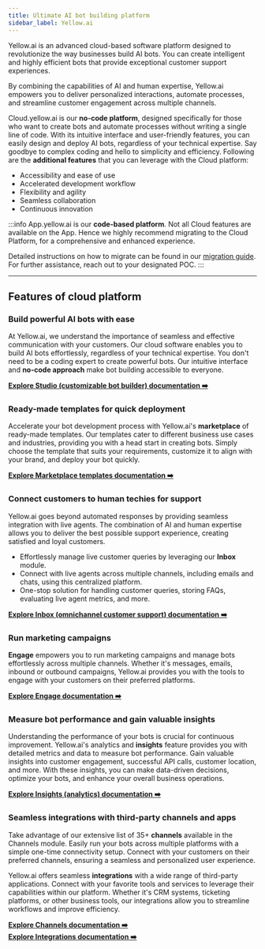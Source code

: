 ```yaml
---
title: Ultimate AI bot building platform
sidebar_label: Yellow.ai
---
```


Yellow.ai is an advanced cloud-based software platform designed to revolutionize the way businesses build AI bots. You can create intelligent and highly efficient bots that provide exceptional customer support experiences. 

By combining the capabilities of AI and human expertise, Yellow.ai empowers you to deliver personalized interactions, automate processes, and streamline customer engagement across multiple channels.

<!--
Yellow.ai offers two different platforms:

- **App**: App.yellow.ai is our **code-based platform**, catering to users who prefer a more hands-on approach. It offers a drag-and-drop interface that empowers users with advanced customization options and full control over their bot's behavior. This platform is ideal for developers or businesses with specific coding requirements or the need for highly tailored bot functionalities. All the new features will only be available on cloud platform.

-->

Cloud.yellow.ai is our **no-code platform**, designed specifically for those who want to create bots and automate processes without writing a single line of code. With its intuitive interface and user-friendly features, you can easily design and deploy AI bots, regardless of your technical expertise. Say goodbye to complex coding and hello to simplicity and efficiency. Following are the **additional features** that you can leverage with the Cloud platform:
- Accessibility and ease of use
- Accelerated development workflow
- Flexibility and agility
- Seamless collaboration
- Continuous innovation


:::info
App.yellow.ai is our **code-based platform**. Not all Cloud features are available on the App. Hence we highly recommend migrating to the Cloud Platform, for a comprehensive and enhanced experience. 

Detailed instructions on how to migrate can be found in our [migration guide](https://docs.yellow.ai/docs/cookbooks/migration-guide).     
For further assistance, reach out to your designated POC.
:::


--------

## Features of cloud platform

### Build powerful AI bots with ease

At Yellow.ai, we understand the importance of seamless and effective communication with your customers. Our cloud software enables you to build AI bots effortlessly, regardless of your technical expertise. You don't need to be a coding expert to create powerful bots. Our intuitive interface and **no-code approach** make bot building accessible to everyone.
      
[**Explore Studio (customizable bot builder) documentation :arrow_right:**](https://docs.yellow.ai/docs/platform_concepts/studio/overview)


### Ready-made templates for quick deployment

Accelerate your bot development process with Yellow.ai's **marketplace** of ready-made templates. Our templates cater to different business use cases and industries, providing you with a head start in creating bots. Simply choose the template that suits your requirements, customize it to align with your brand, and deploy your bot quickly.

[**Explore Marketplace templates documentation :arrow_right:**](https://docs.yellow.ai/docs/platform_concepts/Getting%20Started/marketplaceintro)


### Connect customers to human techies for support

Yellow.ai goes beyond automated responses by providing seamless integration with live agents. The combination of AI and human expertise allows you to deliver the best possible support experience, creating satisfied and loyal customers.
      
- Effortlessly manage live customer queries by leveraging our **Inbox** module. 
- Connect with live agents across multiple channels, including emails and chats, using this centralized platform. 
- One-stop solution for handling customer queries, storing FAQs, evaluating live agent metrics, and more. 


[**Explore Inbox (omnichannel customer support) documentation :arrow_right:**](https://docs.yellow.ai/docs/platform_concepts/inbox)


### Run marketing campaigns 

**Engage** empowers you to run marketing campaigns and manage bots effortlessly across multiple channels. Whether it's messages, emails, inbound or outbound campaigns, Yellow.ai provides you with the tools to engage with your customers on their preferred platforms. 

[**Explore Engage documentation :arrow_right:**](https://docs.yellow.ai/docs/platform_concepts/engagement/engage)

### Measure bot performance and gain valuable insights

Understanding the performance of your bots is crucial for continuous improvement. Yellow.ai's analytics and **insights** feature provides you with detailed metrics and data to measure bot performance. Gain valuable insights into customer engagement, successful API calls, customer location, and more. With these insights, you can make data-driven decisions, optimize your bots, and enhance your overall business operations.

[**Explore Insights (analytics) documentation :arrow_right:**](https://docs.yellow.ai/docs/platform_concepts/growth/introductiontoinsights)


### Seamless integrations with third-party channels and apps

Take advantage of our extensive list of 35+ **channels** available in the Channels module. Easily run your bots across multiple platforms with a simple one-time connectivity setup. Connect with your customers on their preferred channels, ensuring a seamless and personalized user experience.

Yellow.ai offers seamless **integrations** with a wide range of third-party applications. Connect with your favorite tools and services to leverage their capabilities within our platform. Whether it's CRM systems, ticketing platforms, or other business tools, our integrations allow you to streamline workflows and improve efficiency.


[**Explore Channels documentation :arrow_right:**](https://docs.yellow.ai/docs/platform_concepts/channelConfiguration/overview)        
[**Explore Integrations documentation :arrow_right:**](https://docs.yellow.ai/docs/platform_concepts/appConfiguration/overview)



